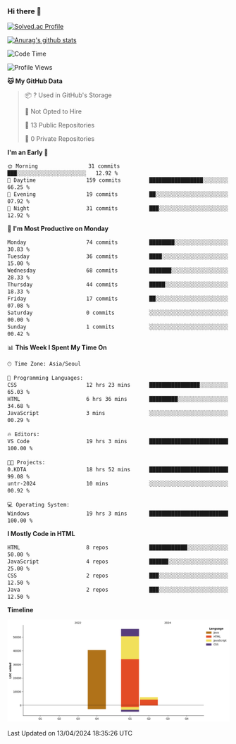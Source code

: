 ### Hi there 👋

[![Solved.ac Profile](http://mazassumnida.wtf/api/v2/generate_badge?boj=qwert3748)](https://solved.ac/qwert3748/)

[![Anurag's github stats](https://github-readme-stats.vercel.app/api?username=hong3737)](https://github.com/anuraghazra/github-readme-stats)
<!--START_SECTION:waka-->
![Code Time](http://img.shields.io/badge/Code%20Time-140%20hrs%2038%20mins-blue)

![Profile Views](http://img.shields.io/badge/Profile%20Views-5-blue)

**🐱 My GitHub Data** 

> 📦 ? Used in GitHub's Storage 
 > 
> 🚫 Not Opted to Hire
 > 
> 📜 13 Public Repositories 
 > 
> 🔑 0 Private Repositories 
 > 
**I'm an Early 🐤** 

```text
🌞 Morning                31 commits          ███░░░░░░░░░░░░░░░░░░░░░░   12.92 % 
🌆 Daytime                159 commits         █████████████████░░░░░░░░   66.25 % 
🌃 Evening                19 commits          ██░░░░░░░░░░░░░░░░░░░░░░░   07.92 % 
🌙 Night                  31 commits          ███░░░░░░░░░░░░░░░░░░░░░░   12.92 % 
```
📅 **I'm Most Productive on Monday** 

```text
Monday                   74 commits          ████████░░░░░░░░░░░░░░░░░   30.83 % 
Tuesday                  36 commits          ████░░░░░░░░░░░░░░░░░░░░░   15.00 % 
Wednesday                68 commits          ███████░░░░░░░░░░░░░░░░░░   28.33 % 
Thursday                 44 commits          █████░░░░░░░░░░░░░░░░░░░░   18.33 % 
Friday                   17 commits          ██░░░░░░░░░░░░░░░░░░░░░░░   07.08 % 
Saturday                 0 commits           ░░░░░░░░░░░░░░░░░░░░░░░░░   00.00 % 
Sunday                   1 commits           ░░░░░░░░░░░░░░░░░░░░░░░░░   00.42 % 
```


📊 **This Week I Spent My Time On** 

```text
🕑︎ Time Zone: Asia/Seoul

💬 Programming Languages: 
CSS                      12 hrs 23 mins      ████████████████░░░░░░░░░   65.03 % 
HTML                     6 hrs 36 mins       █████████░░░░░░░░░░░░░░░░   34.68 % 
JavaScript               3 mins              ░░░░░░░░░░░░░░░░░░░░░░░░░   00.29 % 

🔥 Editors: 
VS Code                  19 hrs 3 mins       █████████████████████████   100.00 % 

🐱‍💻 Projects: 
0.KDTA                   18 hrs 52 mins      █████████████████████████   99.08 % 
untr-2024                10 mins             ░░░░░░░░░░░░░░░░░░░░░░░░░   00.92 % 

💻 Operating System: 
Windows                  19 hrs 3 mins       █████████████████████████   100.00 % 
```

**I Mostly Code in HTML** 

```text
HTML                     8 repos             ████████████░░░░░░░░░░░░░   50.00 % 
JavaScript               4 repos             ██████░░░░░░░░░░░░░░░░░░░   25.00 % 
CSS                      2 repos             ███░░░░░░░░░░░░░░░░░░░░░░   12.50 % 
Java                     2 repos             ███░░░░░░░░░░░░░░░░░░░░░░   12.50 % 
```



**Timeline**

![Lines of Code chart](https://raw.githubusercontent.com/hong3737/hong3737/main/assets/bar_graph.png)


 Last Updated on 13/04/2024 18:35:26 UTC
<!--END_SECTION:waka-->
<!--
**hong3737/hong3737** is a ✨ _special_ ✨ repository because its `README.md` (this file) appears on your GitHub profile.

Here are some ideas to get you started:

- 🔭 I’m currently working on ...
- 🌱 I’m currently learning ...
- 👯 I’m looking to collaborate on ...
- 🤔 I’m looking for help with ...
- 💬 Ask me about ...
- 📫 How to reach me: ...
- 😄 Pronouns: ...
- ⚡ Fun fact: ...
-->
